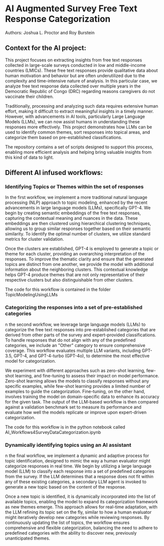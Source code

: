 # AI Augmented Survey Free Text Response Categorization 

Authors:  Joshua L. Proctor and Roy Burstein

## Context for the AI project:  

This project focuses on extracting insights from free text responses collected in large-scale surveys conducted in low and middle-income countries (LMICs). These free text responses provide qualitative data about human motivation and behavior but are often underutilized due to the complexity and time-intensive nature of analysis. In this particular case, we analyze free text response data collected over multiple years in the Democratic Republic of Congo (DRC) regarding reasons caregivers do not vaccinate their children.

Traditionally, processing and analyzing such data requires extensive human effort, making it difficult to extract meaningful insights in a timely manner. However, with advancements in AI tools, particularly Large Language Models (LLMs), we can now assist humans in understanding these responses more effectively. This project demonstrates how LLMs can be used to identify common themes, sort responses into topical areas, and categorize them based on pre-established classifications.

The repository contains a set of scripts designed to support this process, enabling more efficient analysis and helping bring valuable insights from this kind of data to light.

## Different AI infused workflows:

### Identifying Topics or Themes within the set of responses

In the first workflow, we implement a more traditional natural language processing (NLP) approach to topic modeling, enhanced by the recent advancements in large language models (LLMs), specifically GPT-4. We begin by creating semantic embeddings of the free text responses, capturing the contextual meaning and nuances in the data. These embeddings are then clustered using hierarchical clustering techniques, allowing us to group similar responses together based on their semantic similarity. To identify the optimal number of clusters, we utilize standard metrics for cluster validation.

Once the clusters are established, GPT-4 is employed to generate a topic or theme for each cluster, providing an overarching interpretation of the responses. To improve the thematic clarity and ensure that the generated topics are distinct from one another, we provide the model with additional information about the neighboring clusters. This contextual knowledge helps GPT-4 produce themes that are not only representative of their respective clusters but also distinguishable from other clusters.

The code for this workflow is contained in the folder TopicModelingUsingLLMs

### Categorizing the responses into a set of pre-established categories 

n the second workflow, we leverage large language models (LLMs) to categorize the free text responses into pre-established categories that are derived from other parts of the survey and expert-provided classifications. To handle responses that do not align with any of the predefined categories, we include an "Other" category to ensure comprehensive coverage. This workflow evaluates multiple LLM variants, including GPT-3.5, GPT-4, and GPT-4-turbo (GPT-4o), to determine the most effective model for categorization.

We experiment with different approaches such as zero-shot learning, few-shot learning, and fine-tuning to assess their impact on model performance. Zero-shot learning allows the models to classify responses without any specific examples, while few-shot learning provides a limited number of examples to guide the categorization. Fine-tuning, on the other hand, involves training the model on domain-specific data to enhance its accuracy for the given task. The output of the LLM-based workflow is then compared against a validation benchmark set to measure its performance and evaluate how well the models replicate or improve upon expert-driven categorization.

The code for this workflow is in the python notebook called AI_Workflows4SurveyDataCategorization.ipynb

### Dynamically identifying topics using an AI assistant

n the final workflow, we implement a dynamic and adaptive process for topic identification, designed to mimic the way a human evaluator might categorize responses in real time. We begin by utilizing a large language model (LLM) to classify each response into a set of predefined categories from the survey. If the LLM determines that a response does not fit within any of these existing categories, a secondary LLM agent is invoked to generate a new topic based on the content of the response.

Once a new topic is identified, it is dynamically incorporated into the list of available topics, enabling the model to expand its categorization framework as new themes emerge. This approach allows for real-time adaptation, with the LLM refining its topic set on the fly, similar to how a human evaluator might iteratively develop new categories while reviewing responses. By continuously updating the list of topics, the workflow ensures comprehensive and flexible categorization, balancing the need to adhere to predefined categories with the ability to discover new, previously unanticipated themes.
